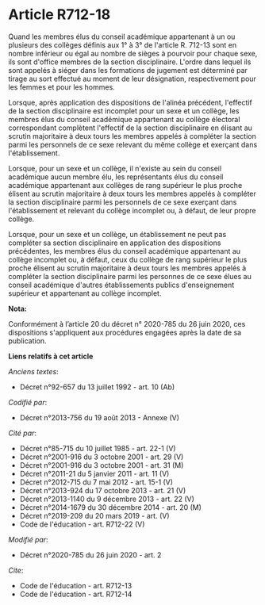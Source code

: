 # Article R712-18

Quand les membres élus du conseil académique appartenant à un ou plusieurs des collèges définis aux 1° à 3° de l'article R.
712-13  sont en nombre inférieur ou égal au nombre de sièges à pourvoir pour chaque sexe, ils sont d'office membres de la
section disciplinaire. L'ordre dans lequel ils sont appelés à siéger dans les formations de jugement est déterminé par tirage
au sort effectué au moment de leur désignation, respectivement pour les femmes et pour les hommes.

Lorsque, après application des dispositions de l'alinéa précédent, l'effectif de la section disciplinaire est incomplet pour
un sexe et un collège, les membres élus du conseil académique appartenant au collège électoral correspondant complètent
l'effectif de la section disciplinaire en élisant au scrutin majoritaire à deux tours les membres appelés à compléter la
section parmi les personnels de ce sexe relevant du même collège et exerçant dans l'établissement.

Lorsque, pour un sexe et un collège, il n'existe au sein du conseil académique aucun membre élu, les représentants élus du
conseil académique appartenant aux collèges de rang supérieur le plus proche élisent au scrutin majoritaire à deux tours les
membres appelés à compléter la section disciplinaire parmi les personnels de ce sexe exerçant dans l'établissement et
relevant du collège incomplet ou, à défaut, de leur propre collège.

Lorsque, pour un sexe et un collège, un établissement ne peut pas compléter sa section disciplinaire en application des
dispositions précédentes, les membres élus du conseil académique appartenant au collège incomplet ou, à défaut, ceux du
collège de rang supérieur le plus proche élisent au scrutin majoritaire à deux tours les membres appelés à compléter la
section disciplinaire parmi les personnes de ce sexe élues au conseil académique d'autres établissements publics
d'enseignement supérieur et appartenant au collège incomplet.

**Nota:**

Conformément à l’article 20 du décret n° 2020-785 du 26 juin 2020, ces dispositions s'appliquent aux procédures engagées
après la date de sa publication.

**Liens relatifs à cet article**

_Anciens textes_:

  - Décret n°92-657 du 13 juillet 1992 - art. 10 (Ab)

_Codifié par_:

  - Décret n°2013-756 du 19 août 2013 -  Annexe (V)

_Cité par_:

  - Décret n°85-715 du 10 juillet 1985 - art. 22-1 (V)
  - Décret n°2001-916 du 3 octobre 2001 - art. 29 (V)
  - Décret n°2001-916 du 3 octobre 2001 - art. 31 (M)
  - Décret n°2011-21 du 5 janvier 2011 - art. 11 (V)
  - Décret n°2012-715 du 7 mai 2012 - art. 15-1 (V)
  - Décret n°2013-924 du 17 octobre 2013 - art. 21 (V)
  - Décret n°2013-1140 du 9 décembre 2013 - art. 22 (V)
  - Décret n°2014-1679 du 30 décembre 2014 - art. 20 (M)
  - Décret n°2019-209 du 20 mars 2019 - art. (V)
  - Code de l'éducation - art. R712-22 (V)

_Modifié par_:

  - Décret n°2020-785 du 26 juin 2020 - art. 2

_Cite_:

  - Code de l'éducation - art. R712-13
  - Code de l'éducation - art. R712-14

